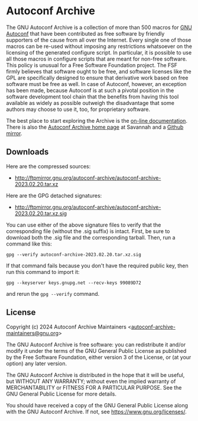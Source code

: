 Autoconf Archive
================

The GNU Autoconf Archive is a collection of more than 500 macros for [GNU
Autoconf](https://www.gnu.org/software/autoconf) that have been contributed
as free software by friendly supporters of the cause from all over the
Internet. Every single one of those macros can be re-used without imposing
any restrictions whatsoever on the licensing of the generated configure
script. In particular, it is possible to use all those macros in configure
scripts that are meant for non-free software. This policy is unusual for a
Free Software Foundation project. The FSF firmly believes that software
ought to be free, and software licenses like the GPL are specifically
designed to ensure that derivative work based on free software must be
free as well. In case of Autoconf, however, an exception has been made,
because Autoconf is at such a pivotal position in the software development
tool chain that the benefits from having this tool available as widely as
possible outweigh the disadvantage that some authors may choose to use it,
too, for proprietary software.

The best place to start exploring the Archive is the [on-line
documentation](https://www.gnu.org/software/autoconf-archive/). There is
also the [Autoconf Archive home
page](http://savannah.gnu.org/projects/autoconf-archive/) at Savannah and
a [Github mirror](https://github.com/autoconf-archive/autoconf-archive).

Downloads
---------

Here are the compressed sources:

-   <http://ftpmirror.gnu.org/autoconf-archive/autoconf-archive-2023.02.20.tar.xz>

Here are the GPG detached signatures:

-   <http://ftpmirror.gnu.org/autoconf-archive/autoconf-archive-2023.02.20.tar.xz.sig>

You can use either of the above signature files to verify that the
corresponding file (without the .sig suffix) is intact. First, be sure
to download both the .sig file and the corresponding tarball. Then, run
a command like this:

    gpg --verify autoconf-archive-2023.02.20.tar.xz.sig

If that command fails because you don't have the required public key,
then run this command to import it:

    gpg --keyserver keys.gnupg.net --recv-keys 99089D72

and rerun the `gpg --verify` command.

License
-------

Copyright (c) 2024 Autoconf Archive Maintainers \<<autoconf-archive-maintainers@gnu.org>\>

The GNU Autoconf Archive is free software: you can redistribute it and/or
modify it under the terms of the GNU General Public License as published
by the Free Software Foundation, either version 3 of the License, or (at
your option) any later version.

The GNU Autoconf Archive is distributed in the hope that it will be
useful, but WITHOUT ANY WARRANTY; without even the implied warranty of
MERCHANTABILITY or FITNESS FOR A PARTICULAR PURPOSE. See the GNU General
Public License for more details.

You should have received a copy of the GNU General Public License along
with the GNU Autoconf Archive. If not, see <https://www.gnu.org/licenses/>.
